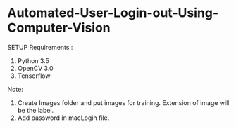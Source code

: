 # Automated-User-Login-out-Using-Computer-Vision

SETUP Requirements :
1) Python 3.5
2) OpenCV 3.0
3) Tensorflow

Note: 
1) Create Images folder and put images for training. Extension of image will be the label.
2) Add password in macLogin file.
